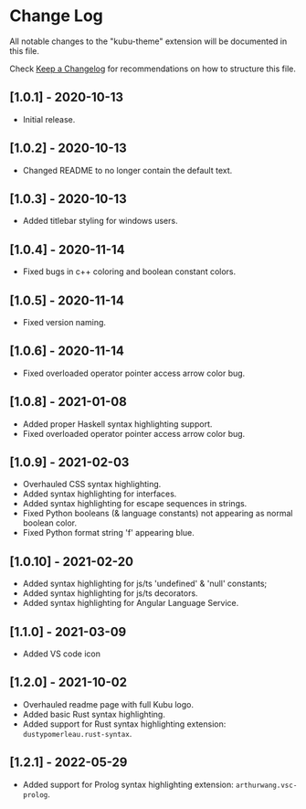 # Change Log

All notable changes to the "kubu-theme" extension will be documented in this file.

Check [Keep a Changelog](http://keepachangelog.com/) for recommendations on how to structure this file.


## [1.0.1] - 2020-10-13
- Initial release.

## [1.0.2] - 2020-10-13
- Changed README to no longer contain the default text.

## [1.0.3] - 2020-10-13
- Added titlebar styling for windows users.

## [1.0.4] - 2020-11-14
- Fixed bugs in c++ coloring and boolean constant colors.

## [1.0.5] - 2020-11-14
- Fixed version naming.

## [1.0.6] - 2020-11-14
- Fixed overloaded operator pointer access arrow color bug.

## [1.0.8] - 2021-01-08
- Added proper Haskell syntax highlighting support.
- Fixed overloaded operator pointer access arrow color bug.

## [1.0.9] - 2021-02-03
- Overhauled CSS syntax highlighting.
- Added syntax highlighting for interfaces.
- Added syntax highlighting for escape sequences in strings.
- Fixed Python booleans (& language constants) not appearing as normal boolean color.
- Fixed Python format string 'f' appearing blue.

## [1.0.10] - 2021-02-20
- Added syntax highlighting for js/ts 'undefined' & 'null' constants;
- Added syntax highlighting for js/ts decorators.
- Added syntax highlighting for Angular Language Service.

## [1.1.0] - 2021-03-09
- Added VS code icon 

## [1.2.0] - 2021-10-02
- Overhauled readme page with full Kubu logo.
- Added basic Rust syntax highlighting.
- Added support for Rust syntax highlighting extension: `dustypomerleau.rust-syntax`.

## [1.2.1] - 2022-05-29
- Added support for Prolog syntax highlighting extension: `arthurwang.vsc-prolog`.
